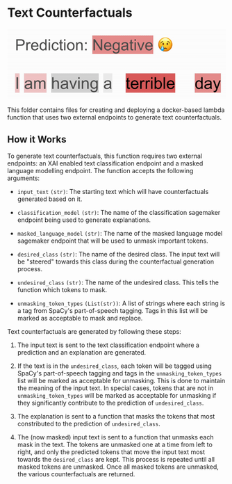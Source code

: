 # Text Counterfactuals

![A diagram showing a string being converted from positive to negative sentiment by replacing the word terrible with the word wonderful](../../static/text_counterfactual_animation.gif)


This folder contains files for creating and deploying a docker-based
lambda function that uses two external endpoints to generate text
counterfactuals.

## How it Works
To generate text counterfactuals, this function requires two external
endpoints: an XAI enabled text classification endpoint and a masked
language modelling endpoint. The function accepts the following
arguments:

 - `input_text` `(str)`: The starting text which will have
   counterfactuals generated based on it.

 - `classification_model` `(str)`: The name of the classification
   sagemaker endpoint being used to generate explanations.

 - `masked_language_model` `(str)`: The name of the masked language
   model sagemaker endpoint that will be used to unmask important
   tokens.

 - `desired_class` `(str)`: The name of the desired class. The input
   text will be "steered" towards this class during the
   counterfactual generation process.

 - `undesired_class` `(str)`: The name of the undesired class. This
   tells the function which tokens to mask.

 - `unmasking_token_types` `(List(str))`: A list of strings where each
   string is a tag from SpaCy's part-of-speech tagging. Tags in this
   list will be marked as acceptable to mask and replace.


Text counterfactuals are generated by following these steps:

1. The input text is sent to the text classification endpoint where a
   prediction and an explanation are generated.

2. If the text is in the `undesired_class`, each token will be tagged
   using SpaCy's part-of-speech tagging and tags in the
   `unmasking_token_types` list will be marked as acceptable for
   unmasking. This is done to maintain the meaning of the input text.
   In special cases, tokens that are not in `unmasking_token_types`
   will be marked as acceptable for unmasking if they significantly
   contribute to the prediction of `undesired_class`.

3. The explanation is sent to a function that masks the tokens that
   most constributed to the prediction of `undesired_class`.

4. The (now masked) input text is sent to a function that unmasks each
   mask in the text. The tokens are unmasked one at a time from left to
   right, and only the predicted tokens that move the input text most
   towards the `desired_class` are kept. This process is repeated until
   all masked tokens are unmasked. Once all masked tokens are unmasked,
   the various counterfactuals are returned.